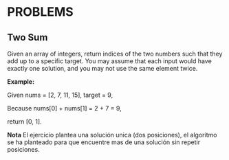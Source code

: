 # PROBLEMS

## Two Sum
Given an array of integers, return indices of the two numbers such that they add up to a specific target.
You may assume that each input would have exactly one solution, and you may not use the same element twice.

**Example:**

Given nums = [2, 7, 11, 15], target = 9,

Because nums[0] + nums[1] = 2 + 7 = 9,

return [0, 1].

**Nota**
El ejercicio plantea una solución unica (dos posiciones), el algoritmo se ha planteado para que encuentre
mas de una solución sin repetir posiciones.
